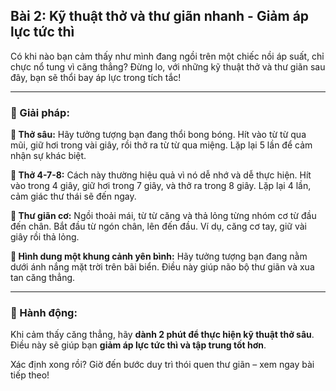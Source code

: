 ## Bài 2: Kỹ thuật thở và thư giãn nhanh - Giảm áp lực tức thì

Có khi nào bạn cảm thấy như mình đang ngồi trên một chiếc nồi áp suất, chỉ chực nổ tung vì căng thẳng? Đừng lo, với những kỹ thuật thở và thư giãn sau đây, bạn sẽ thổi bay áp lực trong tích tắc!

---

### 📌 Giải pháp:

**🔹 Thở sâu:**
Hãy tưởng tượng bạn đang thổi bong bóng. Hít vào từ từ qua mũi, giữ hơi trong vài giây, rồi thở ra từ từ qua miệng. Lặp lại 5 lần để cảm nhận sự khác biệt.

**🔹 Thở 4-7-8:**
Cách này thường hiệu quả vì nó dễ nhớ và dễ thực hiện. Hít vào trong 4 giây, giữ hơi trong 7 giây, và thở ra trong 8 giây. Lặp lại 4 lần, cảm giác thư thái sẽ đến ngay.

**🔹 Thư giãn cơ:**
Ngồi thoải mái, từ từ căng và thả lỏng từng nhóm cơ từ đầu đến chân. Bắt đầu từ ngón chân, lên đến đầu. Ví dụ, căng cơ tay, giữ vài giây rồi thả lỏng.

**🔹 Hình dung một khung cảnh yên bình:**
Hãy tưởng tượng bạn đang nằm dưới ánh nắng mặt trời trên bãi biển. Điều này giúp não bộ thư giãn và xua tan căng thẳng.

---

### 🚀 Hành động:

Khi cảm thấy căng thẳng, hãy **dành 2 phút để thực hiện kỹ thuật thở sâu**. Điều này sẽ giúp bạn **giảm áp lực tức thì và tập trung tốt hơn**.

Xác định xong rồi? Giờ đến bước duy trì thói quen thư giãn – xem ngay bài tiếp theo!